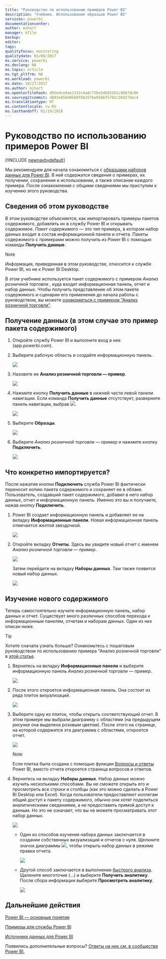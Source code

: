 ```yaml
---
title: "Руководство по использованию примеров Power BI"
description: "Учебник. Использование образцов Power BI"
services: powerbi
documentationcenter: 
author: mihart
manager: kfile
backup: 
editor: 
tags: 
qualityfocus: monitoring
qualitydate: 03/08/2017
ms.service: powerbi
ms.devlang: NA
ms.topic: article
ms.tgt_pltfrm: NA
ms.workload: powerbi
ms.date: 10/27/2017
ms.author: mihart
ms.openlocfilehash: d92edce9ae1332c4a0c73be5db93201c9b87dc86
ms.sourcegitcommit: d803e85bb0569f6b357ba0586f5702c20d27dac4
ms.translationtype: HT
ms.contentlocale: ru-RU
ms.lasthandoff: 01/19/2018
---
```

# <a name="the-power-bi-samples-a-tutorial"></a>Руководство по использованию примеров Power BI
<!-- Shared newnav Include -->
[!INCLUDE [newnavbydefault](./includes/newnavbydefault.md)]

Мы рекомендуем для начала ознакомиться с [образцами наборов данных для Power BI](sample-datasets.md). В ней содержатся сведения о примерах, их получении, сохранении и использовании, а также описание каждого примера. После ознакомления с общими сведениями мы приступим к изучению этого руководства.   

## <a name="about-this-tutorial"></a>Сведения об этом руководстве
В этом руководстве объясняется, как импортировать примеры пакетов содержимого, добавлять их в службу Power BI и открывать содержимое. *Пакет содержимого* — это тип примера, в котором набор данных входит в состав информационной панели и отчета. Пакеты содержимого с примерами можно получить из Power BI с помощью команды **Получить данные**.

> [!NOTE]
> Информация, приведенная в этом руководстве, относится к службе Power BI, но не к Power BI Desktop.
> 
> 

В этом учебнике используется пакет содержимого с примером *Анализ розничной торговли* , куда входит информационная панель, отчет и набор данных.
Чтобы получить представление об этом пакете содержимого и сценарии его применения до начала работы с руководством, вы можете [ознакомиться с примером "Анализ розничной торговли"](sample-retail-analysis.md).

## <a name="get-data-in-this-case-get-a-sample-content-pack"></a>Получение данных (в этом случае это пример пакета содержимого)
1. Откройте службу Power BI и выполните вход в нее (app.powerbi.com).
2. Выберите рабочую область и создайте информационную панель.  
   
    ![](media/sample-tutorial-connect-to-the-samples/power-bi-create-dashboard2.png)
3. Назовите ее **Анализ розничной торговли — пример**.
   
   ![](media/sample-tutorial-connect-to-the-samples/power-bi-name-dashboard.png)
4. Нажмите кнопку **Получить данные** в нижней части левой панели навигации. Если команда **Получить данные** отсутствует, разверните панель навигации, выбрав ![](media/sample-tutorial-connect-to-the-samples/expand-nav.png).
   
   ![](media/sample-tutorial-connect-to-the-samples/pbi_getdata.png)
5. Выберите **Образцы**.  
   
   ![](media/sample-tutorial-connect-to-the-samples/pbi_samplesdownload.png)
6. Выберите *Анализ розничной торговли — пример* и нажмите кнопку **Подключить**.   
   
   ![](media/sample-tutorial-connect-to-the-samples/pbi_retailanalysissampleconnect.png)

## <a name="what-exactly-was-imported"></a>Что конкретно импортируется?
После нажатия кнопки **Подключить** служба Power BI фактически переносит копию пакета содержимого и сохраняет ее в облаке. Пользователь, создавший пакет содержимого, добавил в него набор данных, отчет и информационную панель. Именно это вы и получаете, нажав кнопку **Подключить**.

1. Power BI создает информационную панель и добавляет ее на вкладку **Информационные панели**. Новая информационная панель отмечается желтой звездочкой.
   
   ![](media/sample-tutorial-connect-to-the-samples/power-bi-new-dashboard.png)
2. Откройте вкладку **Отчеты**.  Здесь вы увидите новый отчет с именем *Анализ розничной торговли — пример*.
   
   ![](media/sample-tutorial-connect-to-the-samples/power-bi-new-report.png)
   
   Затем перейдите на вкладку **Наборы данных**.  Там также появится новый набор данных.
   
   ![](media/sample-tutorial-connect-to-the-samples/power-bi-new-dataset.png)

## <a name="explore-your-new-content"></a>Изучение нового содержимого
Теперь самостоятельно изучите информационную панель, набор данных и отчет. Существует много различных способов перехода к информационным панелям, отчетам и наборам данных. Один из них описан ниже.  

> [!TIP]
> Хотите сначала узнать больше?  Ознакомьтесь с пошаговым руководством по использованию примера "Анализ розничной торговли" в [этой статье](sample-retail-analysis.md).
> 
> 

1. Вернитесь на вкладку **Информационные панели** и выберите информационную панель *Анализ розничной торговли — пример*.    
   
   ![](media/sample-tutorial-connect-to-the-samples/power-bi-dashboards.png)
2. После этого откроется информационная панель.  Она состоит из ряда плиток визуализаций.
   
   ![](media/sample-tutorial-connect-to-the-samples/power-bi-dashboards2new.png)
3. Выберите одну из плиток, чтобы открыть соответствующий отчет.  В этом примере мы выбрали диаграмму с областями (на предыдущем рисунке она выделена розовым цветом). После этого на странице, на которой содержится эта диаграмма с областями, откроется отчет.
   
    ![](media/sample-tutorial-connect-to-the-samples/power-bi-report.png)
   
   > [!NOTE]
   > Если плитка была создана с помощью функции [Вопросы и ответы](power-bi-q-and-a.md) Power BI, вместо отчета откроется страница вопросов и ответов.
   > 
   > 
4. Вернитесь на вкладку **Наборы данных**. Набор данных можно изучить несколькими способами.  Вы не сможете открыть его и просмотреть все строки и столбцы (как это можно сделать в Power BI Desktop или Excel).  Когда пользователи предоставляют коллегам общий доступ к пакету содержимого, обычно они хотят поделиться аналитическими сведениями, а не предоставить прямой доступ к данным. Но это не означает, что вы не можете просматривать этот набор данных.  
   
   ![](media/sample-tutorial-connect-to-the-samples/power-bi-chart-icon2.png)
   
   * Один из способов изучения набора данных заключается в создании собственных визуализаций и отчетов с нуля.  Щелкните значок диаграммы ![](media/sample-tutorial-connect-to-the-samples/power-bi-chart-icon4.png), чтобы открыть набор данных в режиме правки отчета.
     
       ![](media/sample-tutorial-connect-to-the-samples/power-bi-report-editing.png)
   * Другой способ заключается в выполнении [быстрого анализа](service-insights.md). Щелкните многоточие (...) и выберите **Получить аналитику**. После сбора информации выберите **Просмотреть аналитику**.
     
       ![](media/sample-tutorial-connect-to-the-samples/power-bi-insights.png)

## <a name="next-steps"></a>Дальнейшие действия
[Power BI — основные понятия](service-basic-concepts.md)

[Примеры для службы Power BI](sample-datasets.md)

[Источники данных для Power BI](service-get-data.md)

Появились дополнительные вопросы? [Ответы на них см. в сообществе Power BI.](http://community.powerbi.com/)

